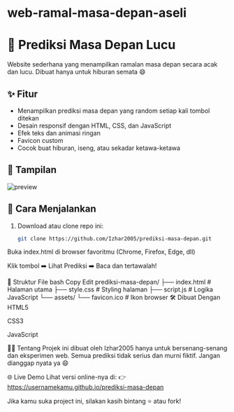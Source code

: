 # web-ramal-masa-depan-aseli
# 🔮 Prediksi Masa Depan Lucu

Website sederhana yang menampilkan ramalan masa depan secara acak dan lucu. Dibuat hanya untuk hiburan semata 😄

## ✨ Fitur
- Menampilkan prediksi masa depan yang random setiap kali tombol ditekan
- Desain responsif dengan HTML, CSS, dan JavaScript
- Efek teks dan animasi ringan
- Favicon custom
- Cocok buat hiburan, iseng, atau sekadar ketawa-ketawa

## 📸 Tampilan
![preview](https://via.placeholder.com/800x400.png?text=Screenshot+Web+Prediksi)

## 🚀 Cara Menjalankan
1. Download atau clone repo ini:
   ```bash
   git clone https://github.com/Izhar2005/prediksi-masa-depan.git
Buka index.html di browser favoritmu (Chrome, Firefox, Edge, dll)

Klik tombol ➡️ Lihat Prediksi ➡️ Baca dan tertawalah!

📁 Struktur File
bash
Copy
Edit
prediksi-masa-depan/
├── index.html        # Halaman utama
├── style.css         # Styling halaman
├── script.js         # Logika JavaScript
└── assets/
    └── favicon.ico   # Ikon browser
🛠️ Dibuat Dengan
HTML5

CSS3

JavaScript

🙋‍♂️ Tentang
Projek ini dibuat oleh Izhar2005 hanya untuk bersenang-senang dan eksperimen web. Semua prediksi tidak serius dan murni fiktif. Jangan dianggap nyata ya 😄

🌐 Live Demo
Lihat versi online-nya di:
👉 https://usernamekamu.github.io/prediksi-masa-depan

Jika kamu suka project ini, silakan kasih bintang ⭐ atau fork!
